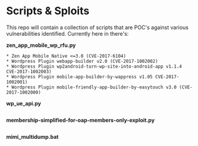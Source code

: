 # Scripts & Sploits

This repo will contain a collection of scripts that are POC's against various vulnerabilities identified. Currently here in there's: 

**zen_app_mobile_wp_rfu.py**

``` This exploit caters for 5 CVE's that can be exploited
* Zen App Mobile Native <=3.0 (CVE-2017-6104)
* Wordpress Plugin webapp-builder v2.0 (CVE-2017-1002002)
* Wordpress Plugin wp2android-turn-wp-site-into-android-app v1.1.4 CVE-2017-1002003)
* Wordpress Plugin mobile-app-builder-by-wappress v1.05 CVE-2017-1002001)
* Wordpress Plugin mobile-friendly-app-builder-by-easytouch v3.0 (CVE-2017-1002000)
```

**wp_ue_api.py**
 ``` This exploit enumerates users on wordpress 4.7 via the JSON API (CVE 2017-5487)
 ```
 
**membership-simplified-for-oap-members-only-exploit.py**
 ``` This exploit is a PoC for Wordpress Plugin Membership Simplified v1.58 - Arbitrary File Download and attempts to download the wordpress configuration file or /etc/passwd file from the target system. (CVE-2017-1002008)
 ```
  
**mimi_multidump.bat**
 ``` This is a simple batch script that makes it efficient if you have multiple lsass.dmp files to dump the passwords into text files for each. 
 ```
